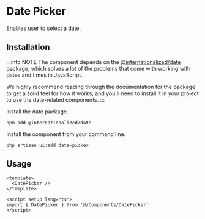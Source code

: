 # Date Picker

Enables user to select a date.

<ComponentSource
  source="components/date-picker"
/>

<ComponentPreview name="DatePicker" />

## Installation

:::info NOTE
The component depends on the [@internationalized/date](https://react-spectrum.adobe.com/internationalized/date/index.html) package, which solves a lot of the problems that come with working with dates and times in JavaScript.

We highly recommend reading through the documentation for the package to get a solid feel for how it works, and you'll need to install it in your project to use the date-related components.
:::

Install the date package.

```shell
npm add @internationalized/date
```

Install the component from your command line.

```shell
php artisan ui:add date-picker
```

## Usage

```vue
<template>
  <DatePicker />
</template>

<script setup lang="ts">
import { DatePicker } from '@/Components/DatePicker'
</script>
```
